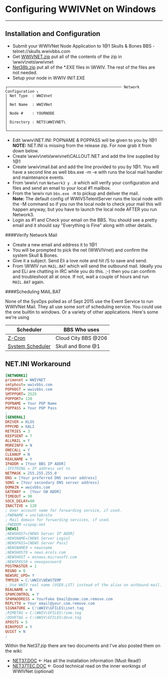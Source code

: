 # Configuring WWIVNet on Windows
***

## Installation and Configuration

* Submit your WWIVNet Node Application to 1@1 Skulls & Bones BBS - telnet://skulls.wwivbbs.com
* Get [WWIVNET.zip](http://wwivbbs.com/wwivnet/) put all of the contents of the zip in \wwiv\nets\wwivnet
* [Net38b.zip](http://www.wwiv.us/net38b3.zip) put all of the *.EXE files in \WWIV. The rest of the files are not needed.
* Setup your node in WWIV INIT.EXE
```
┌─────────────────────────────────────────────────── Network Configuration ┐
│ Net Type  : WWIVnet                                                      │
│ Net Name  : WWIVNet                                                      │
│ Node #    : YOURNODE                                                     │
│ Directory : NETS\WWIVNET\                                                │
└──────────────────────────────────────────────────────────────────────────┘
```
* Edit \wwiv\NET.INI: POPNAME & POPPASS will be given to you by 1@1  
**NOTE:** NET.INI is missing from the release zip. For now grab it from down below.
* Create \wwiv\nets\wwivnet\CALLOUT.NET and add the line supplied by 1@1
* Create \wwiv\mail.bat and add the line provided to you by 1@1. You will have a second line as well bbs.exe -m -e with runs the local mail handler and maintenance events.
* From \wwiv\ run ```Network3 y .0``` which will verify your configuration and files and send an email to your local #1 mailbox. 
* From the \wwiv run ```bbs.exe -M``` to pickup and deliver the mail.  
**Note:** The default config of WWIV5TelentServer runs the local node with the -M command so if you run the local node to check your mail this will happen anyway, but you have to launch the local node AFTER you run Network3.
* Login as #1 and Check your email on the BBS. You should see a pretty email and it should say "Everything is Fine" along with other details.

####Verify Network Mail
* Create a new email and address it to 1@1
* You will be prompted to pick the net (WWVIVnet) and confirm the system Skull & Bones.
* Give it a subject. Send Eli a love note and hit /S to save and send.
* From \WWIV run ```MAIL.BAT``` which will send the outbound mail. Ideally you and ELi are chatting in IRC while you do this. ;-) then you can confirm and troubleshoot all at once. If not, wait a couple of hours and run ```MAIL.BAT``` again.

####Scheduling MAIL.BAT

None of the SysOps polled as of Sept 2015 use the Event Service to run WWIVNet Mail. 
They all use some sort of scheduling service. You could use the one builtin to windows.
Or a variety of other applications. Here's some we're using

Scheduler | BBS Who uses 
--- | ----
[Z-Cron](http://www.z-cron.com/) | Cloud City BBS @206
[System Scheduler](http://www.splinterware.com/products/wincron.htm) | Skull and Bone @1

## NET.INI Workaround
```INI
[NETWORK1]
primenet = WWIVNET
smtphost= wwivbbs.com
POPHOST = wwivbbs.com
SMTPPORT= 2525
POPPORT= 110
POPNAME = Your POP Name
POPPASS = Your POP Pass
;
[GENERAL]
DRIVER = KLOS          
PPPCMD = KALI
RETRIES = 3
KEEPSENT = 7
ALLMAIL = Y      
MOREINFO = N
ONECALL = Y
CLEANUP = N
REALNAME = Y
IPADDR = [Your BBS IP ADDR]
;IPSTRING = IP address set to
NETMASK = 255.255.255.0
DNS = [Your preferred DNS server address]
SDNS = [Your secondary DNS server address]
DOMAIN = wwivbbs.com
GATEWAY =  [Your GW ADDR]
TIMEOUT = 90
SOCK_DELAY=90
INACTIVE = 120
; User account name for forwarding service, if used.
;FWDNAME = unclebrute
; Mail domain for forwarding services, if used.
;FWDDOM =ispop.net
[NEWS]
;NEWSHOST=[NEWS Server IP ADDR]
;NEWSNAME=[NEWS Server Login]
;NEWSPASS=[NEWS Server Pass]
;NEWSNAME0 = newsname
;NEWSHOST0 = news.erols.com
;NEWSHOST = msnews.microsoft.com
;NEWSPASS0 = newspassword
POSTMASTER = 1
REGNO = 0
NEWSRC_UPD= Y
TMPDIR = C:\WWIV\NEWSTEMP
; Use WWIV real name (USER.LST) instead of the alias on outbound mail.
REALNAME = N
SPAMCONTROL = Y
SPAMADDRESS = YourFake Email@some.com.remove.com
REPLYTO = Your email@your.com.remove.com
SIGNATURE = C:\WWIV\GFILES\inet.tag
;RIMETAG = C:\WWIV\GFILES\rime.tag
;DOVETAG = C:\WWIV\GFILES\dove.tag
XPOSTS = 5
BINXPOST = Y
QUIET = N
;

```

Within the Net37.zip there are two documents and I've also posted them on the wiki:  

* [NET37.DOC](net37doc) <- Has all the installation information (Must Read!)
* [NET37TEC.DOC](net37tecdoc) <- Good technical read on the inner workings of WWIVNet (optional)
